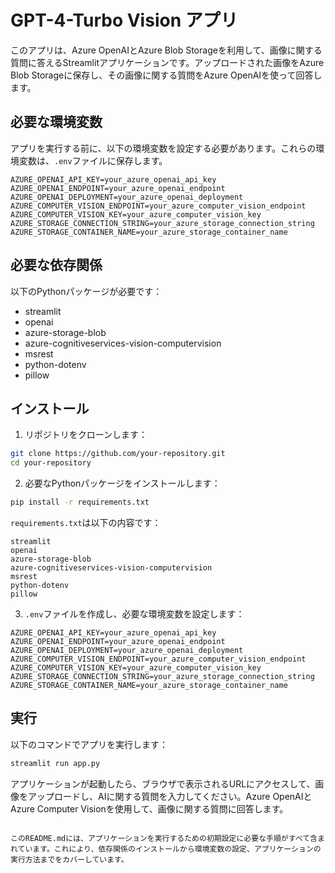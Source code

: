 # GPT-4-Turbo Vision アプリ  
   
このアプリは、Azure OpenAIとAzure Blob Storageを利用して、画像に関する質問に答えるStreamlitアプリケーションです。アップロードされた画像をAzure Blob Storageに保存し、その画像に関する質問をAzure OpenAIを使って回答します。  
   
## 必要な環境変数  
   
アプリを実行する前に、以下の環境変数を設定する必要があります。これらの環境変数は、`.env`ファイルに保存します。  
   
```plaintext  
AZURE_OPENAI_API_KEY=your_azure_openai_api_key  
AZURE_OPENAI_ENDPOINT=your_azure_openai_endpoint  
AZURE_OPENAI_DEPLOYMENT=your_azure_openai_deployment  
AZURE_COMPUTER_VISION_ENDPOINT=your_azure_computer_vision_endpoint  
AZURE_COMPUTER_VISION_KEY=your_azure_computer_vision_key  
AZURE_STORAGE_CONNECTION_STRING=your_azure_storage_connection_string  
AZURE_STORAGE_CONTAINER_NAME=your_azure_storage_container_name  
```  
   
## 必要な依存関係  
   
以下のPythonパッケージが必要です：  
   
- streamlit  
- openai  
- azure-storage-blob  
- azure-cognitiveservices-vision-computervision  
- msrest  
- python-dotenv  
- pillow  
   
## インストール  
   
1. リポジトリをクローンします：  
   
```sh  
git clone https://github.com/your-repository.git  
cd your-repository  
```  
   
2. 必要なPythonパッケージをインストールします：  
   
```sh  
pip install -r requirements.txt  
```  
   
`requirements.txt`は以下の内容です：  
   
```plaintext  
streamlit  
openai  
azure-storage-blob  
azure-cognitiveservices-vision-computervision  
msrest  
python-dotenv  
pillow  
```  
   
3. `.env`ファイルを作成し、必要な環境変数を設定します：  
   
```plaintext  
AZURE_OPENAI_API_KEY=your_azure_openai_api_key  
AZURE_OPENAI_ENDPOINT=your_azure_openai_endpoint  
AZURE_OPENAI_DEPLOYMENT=your_azure_openai_deployment  
AZURE_COMPUTER_VISION_ENDPOINT=your_azure_computer_vision_endpoint  
AZURE_COMPUTER_VISION_KEY=your_azure_computer_vision_key  
AZURE_STORAGE_CONNECTION_STRING=your_azure_storage_connection_string  
AZURE_STORAGE_CONTAINER_NAME=your_azure_storage_container_name  
```  
   
## 実行  
   
以下のコマンドでアプリを実行します：  
   
```sh  
streamlit run app.py  
```  
   
アプリケーションが起動したら、ブラウザで表示されるURLにアクセスして、画像をアップロードし、AIに関する質問を入力してください。Azure OpenAIとAzure Computer Visionを使用して、画像に関する質問に回答します。  
```  
   
このREADME.mdには、アプリケーションを実行するための初期設定に必要な手順がすべて含まれています。これにより、依存関係のインストールから環境変数の設定、アプリケーションの実行方法までをカバーしています。